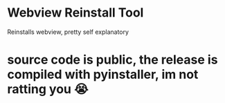 
# Webview Reinstall Tool

Reinstalls webview, pretty self explanatory

# **source code is public, the release is compiled with pyinstaller, im not ratting you 😭**
